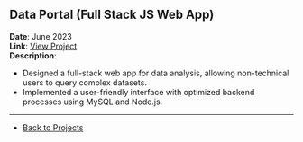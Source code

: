 ## Data Portal (Full Stack JS Web App)
**Date**: June 2023  
**Link**: [View Project](#)  
**Description**:  
- Designed a full-stack web app for data analysis, allowing non-technical users to query complex datasets.
- Implemented a user-friendly interface with optimized backend processes using MySQL and Node.js.

---

- [Back to Projects](projects.md)
